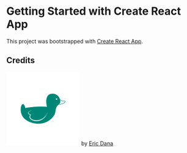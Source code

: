 # Getting Started with Create React App

This project was bootstrapped with [Create React App](https://github.com/facebook/create-react-app).

## Credits

![outline of a duck](public/teal192.png) by [Eric Dana](https://thenounproject.com/search/?q=duck&i=1049191)
